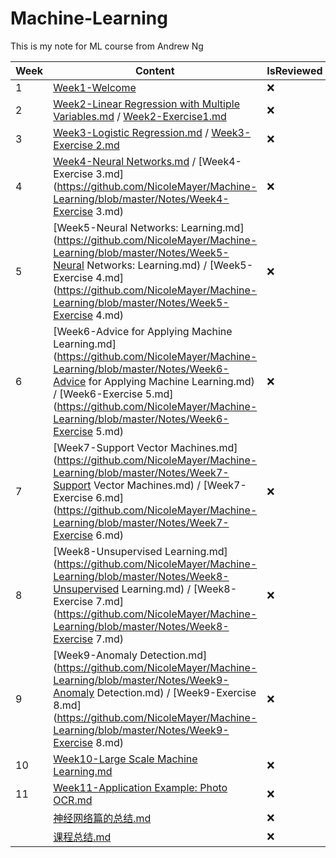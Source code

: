 # Machine-Learning
This is my note for ML course from Andrew Ng

| Week | Content                                                      | IsReviewed |
| ---- | ------------------------------------------------------------ | ---------- |
| 1    | [Week1-Welcome](https://github.com/NicoleMayer/Machine-Learning/blob/master/Notes/Week1-Welcome.md) | ❌          |
| 2    | [Week2-Linear Regression with Multiple Variables.md](https://github.com/NicoleMayer/Machine-Learning/blob/master/Notes/Week2-Linear%20Regression%20with%20Multiple%20Variables.md) / [Week2-Exercise1.md](https://github.com/NicoleMayer/Machine-Learning/blob/master/Notes/Week2-Exercise1.md) | ❌          |
| 3    | [Week3-Logistic Regression.md](https://github.com/NicoleMayer/Machine-Learning/blob/master/Notes/Week3-Logistic%20Regression.md) / [Week3-Exercise 2.md](https://github.com/NicoleMayer/Machine-Learning/blob/master/Notes/Week3-Exercise%202.md) | ❌          |
| 4    | [Week4-Neural Networks.md](https://github.com/NicoleMayer/Machine-Learning/blob/master/Notes/Week4-Neural%20Networks.md) / [Week4-Exercise 3.md](https://github.com/NicoleMayer/Machine-Learning/blob/master/Notes/Week4-Exercise 3.md) | ❌          |
| 5    | [Week5-Neural Networks: Learning.md](https://github.com/NicoleMayer/Machine-Learning/blob/master/Notes/Week5-Neural Networks: Learning.md) / [Week5-Exercise 4.md](https://github.com/NicoleMayer/Machine-Learning/blob/master/Notes/Week5-Exercise 4.md) | ❌          |
| 6    | [Week6-Advice for Applying Machine Learning.md](https://github.com/NicoleMayer/Machine-Learning/blob/master/Notes/Week6-Advice for Applying Machine Learning.md) / [Week6-Exercise 5.md](https://github.com/NicoleMayer/Machine-Learning/blob/master/Notes/Week6-Exercise 5.md) | ❌          |
| 7    | [Week7-Support Vector Machines.md](https://github.com/NicoleMayer/Machine-Learning/blob/master/Notes/Week7-Support Vector Machines.md) / [Week7-Exercise 6.md](https://github.com/NicoleMayer/Machine-Learning/blob/master/Notes/Week7-Exercise 6.md) | ❌          |
| 8    | [Week8-Unsupervised Learning.md](https://github.com/NicoleMayer/Machine-Learning/blob/master/Notes/Week8-Unsupervised Learning.md) / [Week8-Exercise 7.md](https://github.com/NicoleMayer/Machine-Learning/blob/master/Notes/Week8-Exercise 7.md) | ❌          |
| 9    | [Week9-Anomaly Detection.md](https://github.com/NicoleMayer/Machine-Learning/blob/master/Notes/Week9-Anomaly Detection.md) / [Week9-Exercise 8.md](https://github.com/NicoleMayer/Machine-Learning/blob/master/Notes/Week9-Exercise 8.md) | ❌          |
| 10   | [Week10-Large Scale Machine Learning.md](https://github.com/NicoleMayer/Machine-Learning/blob/master/Notes/Week10-Large%20Scale%20Machine%20Learning.md) | ❌          |
| 11   | [Week11-Application Example: Photo OCR.md](https://github.com/NicoleMayer/Machine-Learning/blob/master/Notes/Week11-Application%20Example:%20Photo%20OCR.md) | ❌          |
|      | [神经网络篇的总结.md](https://github.com/NicoleMayer/Machine-Learning/blob/master/Notes/神经网络篇的总结.md) | ❌          |
|      | [课程总结.md](https://github.com/NicoleMayer/Machine-Learning/blob/master/Notes/课程总结.md) | ❌          |




